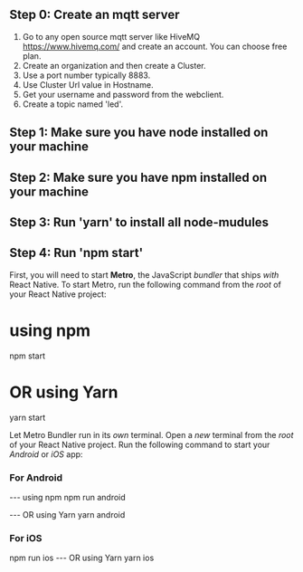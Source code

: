 ## Step 0: Create an mqtt server
   1. Go to any open source mqtt server like HiveMQ https://www.hivemq.com/ and create an account.
      You can choose free plan.
   2. Create an organization and then create a Cluster.
   3. Use a port number typically 8883.
   4. Use Cluster Url value in Hostname.
   5. Get your username and password from the webclient.
   6. Create a topic named 'led'.
## Step 1: Make sure you have node installed on your machine
## Step 2: Make sure you have npm installed on your machine
## Step 3: Run 'yarn' to install all node-mudules
## Step 4: Run 'npm start' 
First, you will need to start **Metro**, the JavaScript _bundler_ that ships _with_ React Native.
To start Metro, run the following command from the _root_ of your React Native project:
# using npm
npm start
# OR using Yarn
yarn start

Let Metro Bundler run in its _own_ terminal. Open a _new_ terminal from the _root_ of your React Native project. Run the following command to start your _Android_ or _iOS_ app:

### For Android
--- using npm
npm run android

--- OR using Yarn
yarn android

### For iOS
npm run ios
--- OR using Yarn
yarn ios


